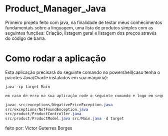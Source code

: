 # Product_Manager_Java
Primeiro projeto feito com java, na finalidade de testar meus conhecimentos fundamentais sobre a linguagem, uma lista 
de produtos simples com as seguintes funções: Criação, listagem geral e listagem dos preços através do código de barra.

# Como rodar a aplicação

Esta aplicação precisará do seguinte comando no powershell(caso tenha o pacotes Java/Oracle instalados em sua máquina):

```powershell
java -cp target Main

em caso de erro na sua aplicação rode o seguinte comando e logo em seguida o comando acima:

javac src/exceptions/NegativePriceException.java
src/exceptions/NotFoundException.java
src/product/ProductController.java
src/product/ProductModel.java src/Main.java -d target

```

feito por: Victor Guterres Borges
 
